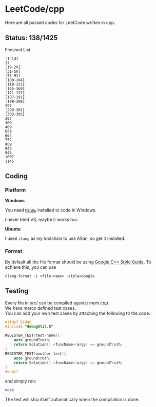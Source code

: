 # LeetCode/cpp

Here are all passed codes for LeetCode written in cpp.

## Status: 138/1425

Finished List:

	[1-14]
	17
	[19-29]
	[31-50]
	[53-91]
	[100-104]
	[118-123]
	[165-169]
	[171-172]
	[187-191]
	[198-208]
	297
	[299-301]
	[303-305]	
	307
	309
	409
	659
	664
	752
	809
	843
	946
	1007
	1145

## Coding

### Platform

**Windows**

You need [`MinGw`](http://www.mingw.org/) installed to code in Windows.

I never tried VS, maybe it works too.

**Ubuntu**

I used `clang` as my toolchain to use ASan, so get it installed.

### Format

By default all the file format should be using [Google C++ Style Guide](https://google.github.io/styleguide/cppguide.html).
To achieve this, you can use 

`clang-format -i <file-name> -style=Google`

## Testing

Every file in _src/_ can be compiled against _main.cpp_.  
We have marco defined test cases.   
You can add your own test cases by attaching the following to the code:  

```cpp
#ifdef DEBUG
#include "debugUtil.h"

REGISTER_TEST(test-name){
    auto groundTruth;
    return Solution().<funcName>(argv) == groundTruth;
}
REGISTER_TEST(another-test){
    auto groundTruth;
    return Solution().<funcName>(argv) == groundTruth;
}
#endif
```

and simply run:

```sh
make
```

The test will ship itself automatically when the compilation is done.